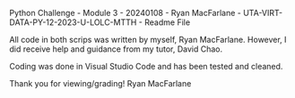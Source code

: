 Python Challenge - Module 3 - 20240108 - Ryan MacFarlane - UTA-VIRT-DATA-PY-12-2023-U-LOLC-MTTH - Readme File

All code in both scrips was written by myself, Ryan MacFarlane.  However, I did receive help and guidance from my tutor, David Chao.

Coding was done in Visual Studio Code and has been tested and cleaned.

Thank you for viewing/grading!
Ryan MacFarlane
